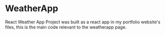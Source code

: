 # WeatherApp
React Weather App
Project was built as a react app in my portfolio website's files, this is the main code relevant to the weatherapp page.
